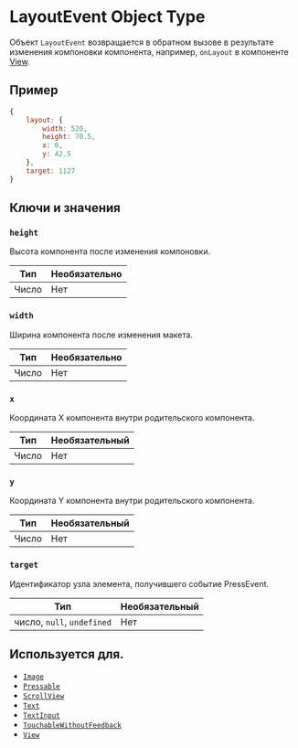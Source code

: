 # LayoutEvent Object Type

Объект `LayoutEvent` возвращается в обратном вызове в результате изменения компоновки компонента, например, `onLayout` в компоненте [View](view.md).

## Пример

```js
{
    layout: {
        width: 520,
        height: 70.5,
        x: 0,
        y: 42.5
    },
    target: 1127
}
```

## Ключи и значения

### `height`

Высота компонента после изменения компоновки.

| Тип   | Необязательно |
| ----- | ------------- |
| Число | Нет           |

### `width`

Ширина компонента после изменения макета.

| Тип   | Необязательно |
| ----- | ------------- |
| Число | Нет           |

### `x`

Координата X компонента внутри родительского компонента.

| Тип   | Необязательный |
| ----- | -------------- |
| Число | Нет            |

### `y`

Координата Y компонента внутри родительского компонента.

| Тип   | Необязательный |
| ----- | -------------- |
| Число | Нет            |

### `target`

Идентификатор узла элемента, получившего событие PressEvent.

| Тип                        | Необязательный |
| -------------------------- | -------------- |
| число, `null`, `undefined` | Нет            |

## Используется для.

-   [`Image`](image.md)
-   [`Pressable`](pressable.md)
-   [`ScrollView`](scrollview.md)
-   [`Text`](text.md)
-   [`TextInput`](textinput.md)
-   [`TouchableWithoutFeedback`](touchablewithoutfeedback.md)
-   [`View`](view.md)
